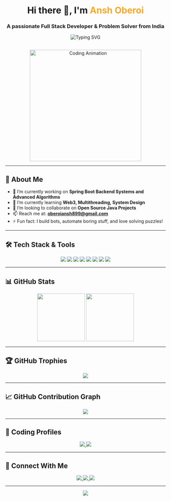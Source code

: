 <h1 align="center">
  Hi there 👋, I'm <span style="color:#F9A826;">Ansh Oberoi</span>
</h1>
<h3 align="center">A passionate Full Stack Developer & Problem Solver from India</h3>

<div align="center">
  <img src="https://readme-typing-svg.herokuapp.com?font=Fira+Code&weight=500&size=24&pause=1000&center=true&vCenter=true&width=435&lines=Full+Stack+Developer;Problem+Solver;Backend+Spring+Boot+Specialist;Leetcode+%2F+Codeforces+Enthusiast" alt="Typing SVG" />
</div>

<br />

<p align="center">
  <img src="https://cdn.dribbble.com/users/1162077/screenshots/3848914/programmer.gif" width="350" alt="Coding Animation" />
</p>

---

## 🧠 About Me

- 🔭 I’m currently working on **Spring Boot Backend Systems and Advanced Algorithms**
- 🌱 I’m currently learning **Web3, Multithreading, System Design**
- 👯 I’m looking to collaborate on **Open Source Java Projects**
- 📫 Reach me at: **oberoiansh899@gmail.com**
- ⚡ Fun fact: I build bots, automate boring stuff, and love solving puzzles!

---

## 🛠️ Tech Stack & Tools

<p align="center">
  <img src="https://img.shields.io/badge/Java-ED8B00?style=for-the-badge&logo=java&logoColor=white"/>
  <img src="https://img.shields.io/badge/Spring-6DB33F?style=for-the-badge&logo=spring&logoColor=white"/>
  <img src="https://img.shields.io/badge/C++-00599C?style=for-the-badge&logo=c%2B%2B&logoColor=white"/>
  <img src="https://img.shields.io/badge/React-61DAFB?style=for-the-badge&logo=react&logoColor=black"/>
  <img src="https://img.shields.io/badge/Node.js-339933?style=for-the-badge&logo=nodedotjs&logoColor=white"/>
  <img src="https://img.shields.io/badge/MongoDB-4EA94B?style=for-the-badge&logo=mongodb&logoColor=white"/>
  <img src="https://img.shields.io/badge/AWS-FF9900?style=for-the-badge&logo=amazonaws&logoColor=white"/>
  <img src="https://img.shields.io/badge/MySQL-00758F?style=for-the-badge&logo=mysql&logoColor=white"/>
</p>

---

## 📊 GitHub Stats

<p align="center">
  <img src="https://github-readme-stats.vercel.app/api?username=ansh-oberoi&show_icons=true&theme=github_dark" height="150" />
  <img src="https://github-readme-stats.vercel.app/api/top-langs/?username=ansh-oberoi&layout=compact&theme=github_dark" height="150" />
</p>

---

## 🏆 GitHub Trophies

<p align="center">
  <img src="https://github-profile-trophy.vercel.app/?username=ansh-oberoi&theme=onedark" />
</p>

---

## 📈 GitHub Contribution Graph

<p align="center">
  <img src="https://github-readme-activity-graph.vercel.app/graph?username=ansh-oberoi&theme=react-dark" />
</p>

---

## 🎯 Coding Profiles

<p align="center">
  <a href="https://leetcode.com/oberoiansh799/" target="_blank">
    <img src="https://img.shields.io/badge/LeetCode-FFA116?style=for-the-badge&logo=leetcode&logoColor=white"/>
  </a>
  <a href="https://codeforces.com/profile/oberoiansh799" target="_blank">
    <img src="https://img.shields.io/badge/Codeforces-1F8ACB?style=for-the-badge&logo=codeforces&logoColor=white"/>
  </a>
</p>

---

## 🤝 Connect With Me

<p align="center">
  <a href="mailto:oberoiansh899@gmail.com">
    <img src="https://img.shields.io/badge/Gmail-D14836?style=for-the-badge&logo=gmail&logoColor=white" />
  </a>
  <a href="https://www.linkedin.com/in/yourprofile" target="_blank">
    <img src="https://img.shields.io/badge/LinkedIn-0A66C2?style=for-the-badge&logo=linkedin&logoColor=white" />
  </a>
  <a href="https://twitter.com/yourhandle" target="_blank">
    <img src="https://img.shields.io/badge/Twitter-1DA1F2?style=for-the-badge&logo=twitter&logoColor=white" />
  </a>
</p>

---

<p align="center">
  <img src="https://capsule-render.vercel.app/api?type=waving&color=0D1117&height=100&section=footer" />
</p>
